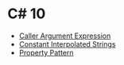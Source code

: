 # C# 10

 - [Caller Argument Expression](/csharp/10/CallerArgumentExpression)
 - [Constant Interpolated Strings](/csharp/10/ConstantInterpolatedStrings) 
 - [Property Pattern](/csharp/10/PropertyPattern)


